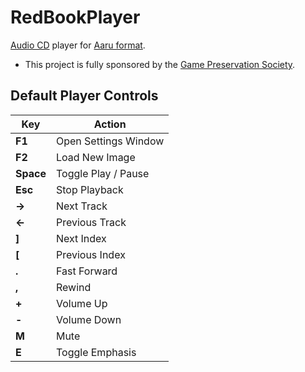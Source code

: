 # RedBookPlayer

[Audio CD](https://en.wikipedia.org/wiki/Compact_Disc_Digital_Audio) player for [Aaru format](https://github.com/aaru-dps/Aaru).

* This project is fully sponsored by the [Game Preservation Society](https://www.gamepres.org/en/).

## Default Player Controls

| Key | Action |
| --- | ------ |
| **F1**  | Open Settings Window |
| **F2** | Load New Image |
| **Space** | Toggle Play / Pause |
| **Esc** | Stop Playback |
| **&#8594;** | Next Track |
| **&#8592;** | Previous Track |
| **]** | Next Index |
| **[** | Previous Index |
| **.** | Fast Forward |
| **,** | Rewind |
| **+** | Volume Up |
| **-** | Volume Down |
| **M** | Mute |
| **E** | Toggle Emphasis |
